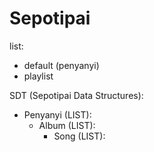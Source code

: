 # Sepotipai

list: 
- default (penyanyi)
- playlist 



SDT (Sepotipai Data Structures): 
- Penyanyi (LIST): 
    - Album (LIST): 
        - Song (LIST):